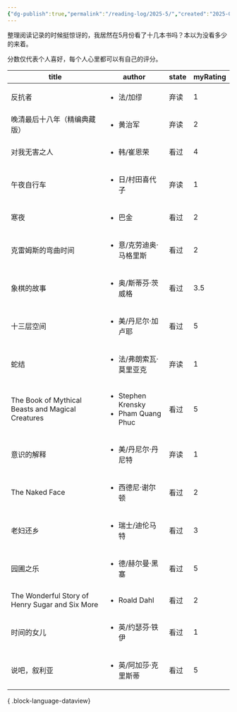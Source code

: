 ```yaml
---
{"dg-publish":true,"permalink":"/reading-log/2025-5/","created":"2025-06-06T00:21:36.864+08:00"}
---
```


整理阅读记录的时候挺惊讶的，我居然在5月份看了十几本书吗？本以为没看多少的来着。

分数仅代表个人喜好，每个人心里都可以有自己的评分。

| title                                             | author                                                    | state | myRating |
| ------------------------------------------------- | --------------------------------------------------------- | ----- | -------- |
| 反抗者                                               | <ul><li>法/加缪</li></ul>                                    | 弃读    | 1        |
| 晚清最后十八年（精编典藏版）                                    | <ul><li>黄治军</li></ul>                                     | 弃读    | 2        |
| 对我无害之人                                            | <ul><li>韩/崔恩荣</li></ul>                                   | 看过    | 4        |
| 午夜自行车                                             | <ul><li>日/村田喜代子</li></ul>                                 | 弃读    | 1        |
| 寒夜                                                | <ul><li>巴金</li></ul>                                      | 看过    | 2        |
| 克雷姆斯的弯曲时间                                         | <ul><li>意/克劳迪奥·马格里斯</li></ul>                             | 看过    | 2        |
| 象棋的故事                                             | <ul><li>奥/斯蒂芬·茨威格</li></ul>                               | 看过    | 3.5      |
| 十三层空间                                             | <ul><li>美/丹尼尔·加卢耶</li></ul>                               | 看过    | 5        |
| 蛇结                                                | <ul><li>法/弗朗索瓦·莫里亚克</li></ul>                             | 弃读    | 1        |
| The Book of Mythical Beasts and Magical Creatures | <ul><li>Stephen Krensky</li><li>Pham Quang Phuc</li></ul> | 看过    | 5        |
| 意识的解释                                             | <ul><li>美/丹尼尔·丹尼特</li></ul>                               | 弃读    | 1        |
| The Naked Face                                    | <ul><li>西德尼·谢尔顿</li></ul>                                 | 看过    | 2        |
| 老妇还乡                                              | <ul><li>瑞士/迪伦马特</li></ul>                                 | 看过    | 3        |
| 园圃之乐                                              | <ul><li>德/赫尔曼·黑塞</li></ul>                                | 看过    | 5        |
| The Wonderful Story of Henry Sugar and Six More   | <ul><li>Roald Dahl</li></ul>                              | 看过    | 2        |
| 时间的女儿                                             | <ul><li>英/约瑟芬·铁伊</li></ul>                                | 看过    | 1        |
| 说吧，叙利亚                                            | <ul><li>英/阿加莎·克里斯蒂</li></ul>                              | 看过    | 5        |

{ .block-language-dataview}